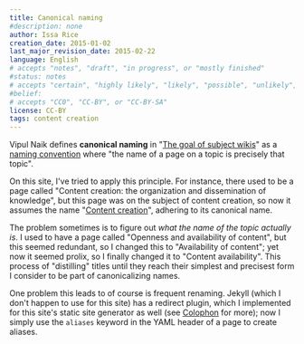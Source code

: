 ```yaml
---
title: Canonical naming
#description: none
author: Issa Rice
creation_date: 2015-01-02
last_major_revision_date: 2015-02-22
language: English
# accepts "notes", "draft", "in progress", or "mostly finished"
#status: notes
# accepts "certain", "highly likely", "likely", "possible", "unlikely", "highly unlikely", "remote", "impossible", "log", "emotional", or "fiction"
#belief: 
# accepts "CC0", "CC-BY", or "CC-BY-SA"
license: CC-BY
tags: content creation
---
```


Vipul Naik defines **canonical naming** in "[The goal of subject wikis](http://blog.subwiki.org/2009/02/02/the-goal-of-subject-wikis/)" as a [naming convention](!w) where "the name of a page on a topic is precisely that topic".

On this site, I've tried to apply this principle.
For instance, there used to be a page called "Content creation: the organization and dissemination of knowledge", but this page was on the subject of content creation, so now it assumes the name "[Content creation]()", adhering to its canonical name.

The problem sometimes is to figure out *what the name of the topic actually is*.
I used to have a page called "Openness and availability of content", but this seemed redundant, so I changed this to "Availability of content"; yet now it seemed prolix, so I finally changed it to "Content availability".
This process of "distilling" titles until they reach their simplest and precisest form I consider to be part of canonicalizing names.

One problem this leads to of course is frequent renaming.
Jekyll (which I don't happen to use for this site) has a redirect plugin, which I implemented for this site's static site generator as well (see [Colophon]() for more); now I simply use the `aliases` keyword in the YAML header of a page to create aliases.
